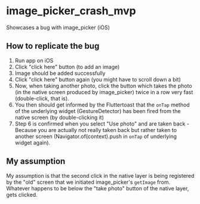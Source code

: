 # image_picker_crash_mvp

Showcases a bug with image_picker (iOS)

## How to replicate the bug
1. Run app on iOS
2. Click "click here" button (to add an image)
3. Image should be added successfully
4. Click "click here" button again (you might have to scroll down a bit)
5. Now, when taking another photo, click the button which takes the photo (in the native screen produced by image_picker) twice in a row very fast (double-click, that is).
6. You then should get informed by the Fluttertoast that the `onTap` method of the underlying widget (GestureDetector) has been fired from the native screen (by double-clicking it)
7. Step 6 is confirmed when you select "Use photo" and are taken back - Because you are actually not really taken back but rather taken to another screen (Navigator.of(context).push in `onTap` of underlying widget again).

## My assumption
My assumption is that the second click in the native layer is being registered by the "old" screen that we initiated image_picker's `getImage` from. Whatever happens to be below the "take photo" button of the native layer, gets clicked.